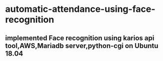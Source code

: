# automatic-attendance-using-face-recognition
## implemented Face recognition using karios api tool,AWS,Mariadb server,python-cgi on Ubuntu 18.04
